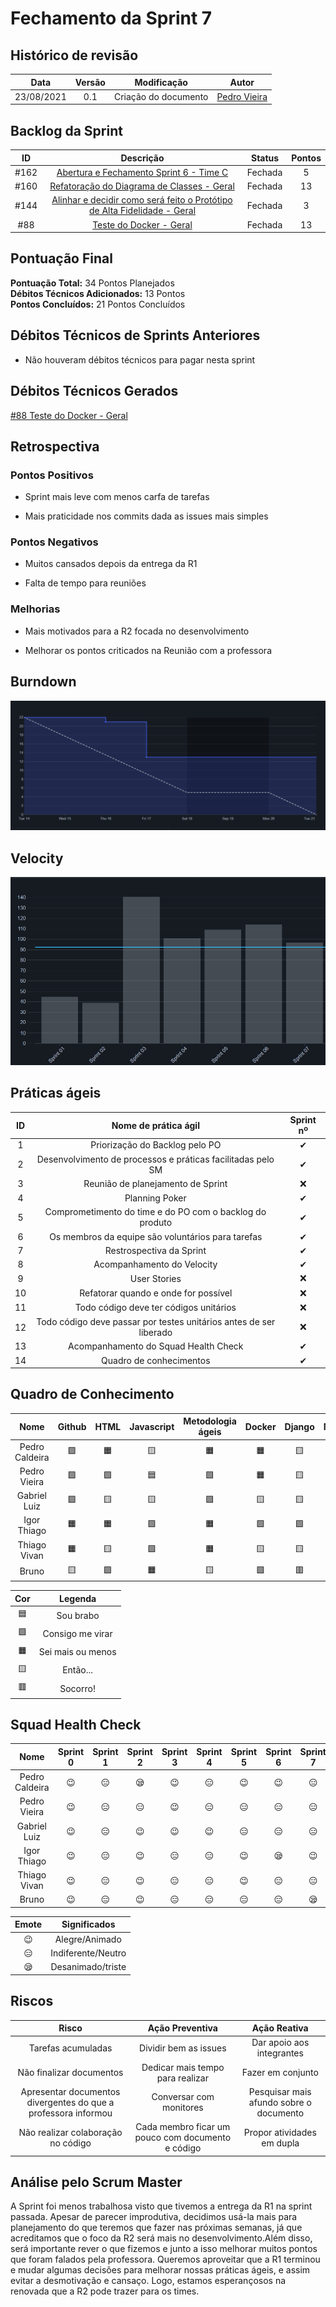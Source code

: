 # Fechamento da Sprint 7

## Histórico de revisão

| **Data** |  **Versão** | **Modificação**  |  **Autor** |
|:-:|:-:|:-:|:-:|
|    23/08/2021   |  0.1 | Criação do documento  | [Pedro Vieira](https://github.com/Pedro-V8) |

## Backlog da Sprint 

| **ID** |  **Descrição** | **Status**  |  **Pontos** |
|:-:|:-:|:-:|:-:|
|    #162   |  [Abertura e Fechamento Sprint 6 - Time C](https://github.com/fga-eps-mds/2021-1-hospitalar/issues/162) | Fechada  | 5 |
|    #160   |  [Refatoração do Diagrama de Classes - Geral](https://github.com/fga-eps-mds/2021-1-hospitalar/issues/160) | Fechada  | 13 |
|    #144   |  [Alinhar e decidir como será feito o Protótipo de Alta Fidelidade - Geral](https://github.com/fga-eps-mds/2021-1-hospitalar/issues/144) | Fechada  | 3 |
|    #88        | [Teste do Docker - Geral](https://github.com/fga-eps-mds/2021-1-hospitalar/issues/88) | Fechada | 13  |


## Pontuação Final

**Pontuação Total:** 34 Pontos Planejados <br>
**Débitos Técnicos Adicionados:** 13 Pontos <br>
**Pontos Concluídos:** 21 Pontos Concluídos <br>

## Débitos Técnicos de Sprints Anteriores

- Não houveram débitos técnicos para pagar nesta sprint


## Débitos Técnicos Gerados

[#88 Teste do Docker - Geral](https://github.com/fga-eps-mds/2021-1-hospitalar/issues/88) 

## Retrospectiva

### Pontos Positivos

- Sprint mais leve com menos carfa de tarefas

- Mais praticidade nos commits dada as issues mais simples

### Pontos Negativos

- Muitos cansados depois da entrega da R1

- Falta de tempo para reuniões

### Melhorias

- Mais motivados para a R2 focada no desenvolvimento

- Melhorar os pontos criticados na Reunião com a professora

## Burndown

![burn](/docs/assets/sprints/time_c/sprint_7/burndown.png)
  
## Velocity

![velocity](/docs/assets/sprints/time_c/sprint_7/velocity.png)
  
## Práticas ágeis
  
|ID    | Nome de prática ágil    | Sprint nº |
| :-: | :-: | :-: |
| 1    | Priorização do Backlog pelo PO | &#10004; |
| 2    | Desenvolvimento de processos e práticas facilitadas pelo SM | &#10004; |
| 3    | Reunião de planejamento de Sprint | &#10060; |
| 4    | Planning Poker | &#10004; |
| 5    | Comprometimento do time e do PO com o backlog do produto | &#10004; |
| 6    | Os membros da equipe são voluntários para tarefas | &#10004; |
| 7    | Restrospectiva da Sprint | &#10004; |
| 8    | Acompanhamento do Velocity | &#10004; |
| 9    | User Stories | &#10060; |
| 10 |    Refatorar quando e onde for possível | &#10060; |
| 11 | Todo código deve ter códigos unitários | &#10060; |
| 12 |    Todo código deve passar por testes unitários antes de ser liberado | &#10060; |
| 13 |     Acompanhamento do Squad Health Check | &#10004; |
| 14 |    Quadro de conhecimentos| &#10004; |
  
## Quadro de Conhecimento

| Nome | Github | HTML | Javascript | Metodologia ágeis | Docker | Django | Mongodb |
| :-: | :-: | :-: | :-: | :-: | :-: | :-: | :-: |
| Pedro Caldeira | &#129001; | &#128999; | &#129000; | &#128999; | &#128999; | &#129000; | &#129000; | 
| Pedro Vieira | &#129001; | &#129001; | &#128998; | &#129001; | &#128999; | &#129000;| &#129001; | 
| Gabriel Luiz | &#129001; | &#129000; | &#129000; | &#129001; | &#129000; | &#129000; | &#129000; | 
| Igor Thiago | &#128999; | &#128999; | &#129001; | &#128999; | &#129001; | &#129001; | &#129001; | 
| Thiago Vivan | &#128999; | &#129000; | &#129001; | &#128999; | &#129000; | &#129000; | &#128997; | 
| Bruno | &#129000; | &#129001; | &#128999; |  &#129000; | &#129001; | &#128997; | &#128997; |  


| Cor | Legenda |
| :-: | :-: |
| &#128998; | Sou brabo |
| &#129001;| Consigo me virar |
| &#128999; | Sei mais ou menos|
| &#129000;  | Então... |
| &#128997; | Socorro!|
  
## Squad Health Check
  
| Nome | Sprint 0 | Sprint 1 | Sprint 2 | Sprint 3 | Sprint 4 | Sprint 5 | Sprint 6 | Sprint 7 |
| :-: | :-: | :-: | :-: | :-: | :-: | :-: | :-: | :-: |
| Pedro Caldeira | &#128521; | &#128529; | &#128554; | &#128521; | &#128529; | &#128521; | &#128521; | &#128529; |
| Pedro Vieira | &#128521; | &#128529; | &#128529; | &#128521; | &#128529; | &#128529; | &#128529; | &#128529; |
| Gabriel Luiz | &#128521; | &#128529; | &#128521; | &#128521; | &#128521; | &#128529; | &#128529; | &#128529; |
| Igor Thiago  | &#128521; | &#128529; | &#128521; | &#128529; | &#128529; | &#128521; | &#128554; | &#128521; | 
| Thiago Vivan  | &#128521; | &#128529; | &#128521; | &#128529; | &#128529; | &#128521; | &#128529; | &#128529;| 
| Bruno  | &#128521; | &#128529; | &#128521; | &#128529; | &#128529; | &#128529;  | &#128529; | &#128554; | 

| Emote | Significados |
| :-: | :-: |
| &#128521; | Alegre/Animado |
| &#128529; | Indiferente/Neutro |
| &#128554; | Desanimado/triste |


## Riscos

|        **Risco**        |             **Ação Preventiva**             |       **Ação Reativa**       |
| :---------------------: | :-----------------------------------------: | :--------------------------: |
| Tarefas acumuladas |       Dividir bem as issues             |  Dar apoio aos integrantes     |
|  Não finalizar documentos  | Dedicar mais tempo para realizar |    Fazer em conjunto     |
| Apresentar documentos divergentes do que a professora informou  |  Conversar com monitores   | Pesquisar mais afundo sobre o documento |
|  Não realizar colaboração no código  | Cada membro ficar um pouco com documento e código  | Propor atividades em dupla |

## Análise pelo Scrum Master

A Sprint foi menos trabalhosa visto que tivemos a entrega da R1 na sprint passada. Apesar de parecer improdutiva, decidimos usá-la mais para planejamento do que teremos que fazer nas próximas semanas, já que acreditamos que o foco da R2 será mais no desenvolvimento.Além disso, será importante rever o que fizemos e junto a isso melhorar muitos pontos que foram falados pela professora. Queremos aproveitar que a R1 terminou e mudar algumas decisões para melhorar nossas práticas ágeis, e assim evitar a desmotivação e cansaço. Logo, estamos esperançosos na renovada que a R2 pode trazer para os times.